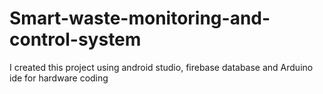 # Smart-waste-monitoring-and-control-system
I created this project using android studio, firebase database and Arduino ide for hardware coding

